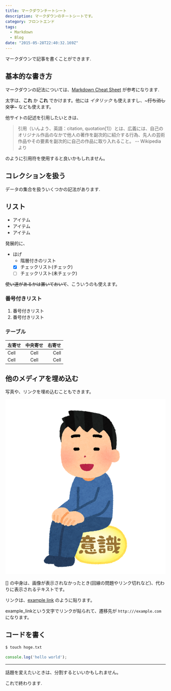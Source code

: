 ```yaml
---
title: マークダウンチートシート
description: マークダウンのチートシートです。
category: フロントエンド
tags:
  - Markdown
  - Blog
date: "2015-05-28T22:40:32.169Z"
---
```


マークダウンで記事を書くことができます.

## 基本的な書き方

マークダウンの記法については、[Markdown Cheat Sheet](https://www.markdownguide.org/cheat-sheet) が参考になります.

太字は、__これ__ か **これ** でかけます。他には *イタリック* も使えますし、~~~打ち消し文字~~~ なども使えます。

他サイトの記述を引用したいときは、

> 引用（いんよう、英語：citation, quotation[1]）とは、広義には、自己のオリジナル作品のなかで他人の著作を副次的に紹介する行為、先人の芸術作品やその要素を副次的に自己の作品に取り入れること。  -- Wikipedia より

のように引用符を使用すると良いかもしれません。

## コレクションを扱う

データの集合を扱ういくつかの記法があります.

## リスト

- アイテム
- アイテム
- アイテム

発展的に、

- ほげ
  - 階層付きのリスト
  - [x] チェックリスト(チェック)
  - [ ] チェックリスト(未チェック)

~~使い道があるかは置いておいて~~、こういうのも使えます。

### 番号付きリスト

1. 番号付きリスト
2. 番号付きリスト

### テーブル

| 左寄せ | 中央寄せ | 右寄せ |
| :----- | :------: | -----: |
| Cell   |   Cell   |   Cell |
| Cell   |   Cell   |   Cell |

## 他のメディアを埋め込む

写真や、リンクを埋め込むこともできます。

![Sample Image](../../assets/sample_image.png)

\[] の中身は、画像が表示されなかったとき(回線の問題やリンク切れなど)、代わりに表示されるテキストです。

リンクは、[example link](https://example.com) のように貼ります。

example_linkという文字でリンクが貼られて、遷移先が `http:///example.com` になります。

## コードを書く

``` sh
$ touch hoge.txt
```

``` js:hello.js
console.log('hello world');
```

---

話題を変えたいときは、分割するといいかもしれません。

これで終わります.
